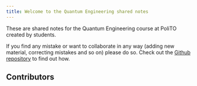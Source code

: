 ```yaml
---
title: Welcome to the Quantum Engineering shared notes
---
```



These are shared notes for the Quantum Engineering course at PoliTO created by students.

If you find any mistake or want to collaborate in any way (adding new material, correcting mistakes and so on) please do so. Check out the [Github repository](https://github.com/gamberoillecito/QuantumEngPolitoNotes) to find out how.



## Contributors
